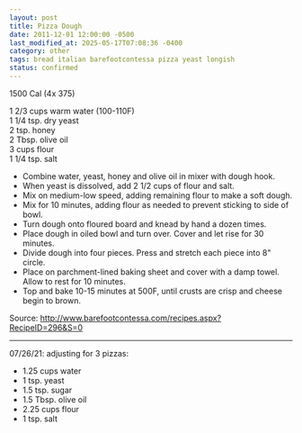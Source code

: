 ```yaml
---
layout: post
title: Pizza Dough
date: 2011-12-01 12:00:00 -0500
last_modified_at: 2025-05-17T07:08:36 -0400
category: other
tags: bread italian barefootcontessa pizza yeast longish
status: confirmed
---
```

1500 Cal (4x 375)

1 2/3  cups warm water (100-110F)  
1 1/4  tsp. dry yeast  
2 tsp. honey  
2 Tbsp. olive oil  
3 cups flour  
1 1/4 tsp. salt  

* Combine water, yeast, honey and olive oil in mixer with dough hook.
* When yeast is dissolved, add 2 1/2 cups of flour and salt.
* Mix on medium-low speed, adding remaining flour to make a soft dough.
* Mix for 10 minutes, adding flour as needed to prevent sticking to side of bowl.
* Turn dough onto floured board and knead by hand a dozen times.
* Place dough in oiled bowl and turn over.  Cover and let rise for 30 minutes.
* Divide dough into four pieces.  Press and stretch each piece into 8" circle.
* Place on parchment-lined baking sheet and cover with a damp towel.  Allow to rest for 10 minutes.
* Top and bake 10-15 minutes at 500F, until crusts are crisp and cheese begin to brown.

Source: <http://www.barefootcontessa.com/recipes.aspx?RecipeID=296&S=0> 

---

07/26/21: adjusting for 3 pizzas:
* 1.25 cups water
* 1 tsp. yeast
* 1.5 tsp. sugar
* 1.5 Tbsp. olive oil
* 2.25 cups flour
* 1 tsp. salt
